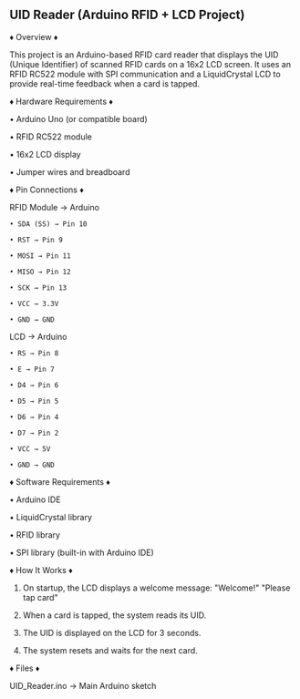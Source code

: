 **UID Reader (Arduino RFID + LCD Project)**
------------------------------------------------------------------------------------------------------------------------------------------------------------------------------------------------------------------------------------------------------------------------------------------
♦ Overview ♦

This project is an Arduino-based RFID card reader that displays the UID (Unique Identifier) of scanned RFID cards on a 16x2 LCD screen. It uses an RFID RC522 module with SPI communication and a LiquidCrystal LCD to provide real-time feedback when a card is tapped.

♦ Hardware Requirements ♦

• Arduino Uno (or compatible board)

• RFID RC522 module

• 16x2 LCD display

• Jumper wires and breadboard

♦ Pin Connections ♦

RFID Module → Arduino

    • SDA (SS) → Pin 10
  
    • RST → Pin 9
  
    • MOSI → Pin 11
  
    • MISO → Pin 12
  
    • SCK → Pin 13
  
    • VCC → 3.3V
  
    • GND → GND

LCD → Arduino

    • RS → Pin 8
  
    • E → Pin 7
  
    • D4 → Pin 6
    
    • D5 → Pin 5
    
    • D6 → Pin 4
    
    • D7 → Pin 2
    
    • VCC → 5V
    
    • GND → GND

♦ Software Requirements ♦

• Arduino IDE

• LiquidCrystal library

• RFID library

• SPI library (built-in with Arduino IDE)

♦ How It Works ♦

1. On startup, the LCD displays a welcome message:
"Welcome!"
"Please tap card"

2. When a card is tapped, the system reads its UID.

3. The UID is displayed on the LCD for 3 seconds.

4. The system resets and waits for the next card.

♦ Files ♦

UID_Reader.ino → Main Arduino sketch
